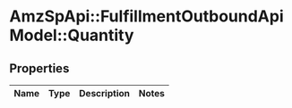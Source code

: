 # AmzSpApi::FulfillmentOutboundApiModel::Quantity

## Properties
Name | Type | Description | Notes
------------ | ------------- | ------------- | -------------

